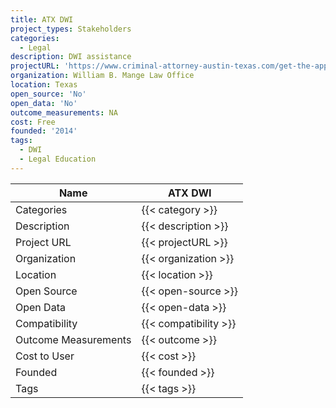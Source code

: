 ```yaml
---
title: ATX DWI
project_types: Stakeholders
categories:
  - Legal
description: DWI assistance
projectURL: 'https://www.criminal-attorney-austin-texas.com/get-the-app/'
organization: William B. Mange Law Office
location: Texas
open_source: 'No'
open_data: 'No'
outcome_measurements: NA
cost: Free
founded: '2014'
tags:
  - DWI
  - Legal Education
---
```


Name                    |  ATX DWI   
------------------------|----
Categories              | {{< category >}} 
Description             | {{< description >}} 
Project URL             | {{< projectURL >}} 
Organization            | {{< organization >}} 
Location                | {{< location >}} 
Open Source             | {{< open-source >}} 
Open Data               | {{< open-data >}} 
Compatibility           | {{< compatibility >}} 
Outcome Measurements    | {{< outcome >}} 
Cost to User            | {{< cost >}} 
Founded                 | {{< founded >}} 
Tags                    | {{< tags >}} 


